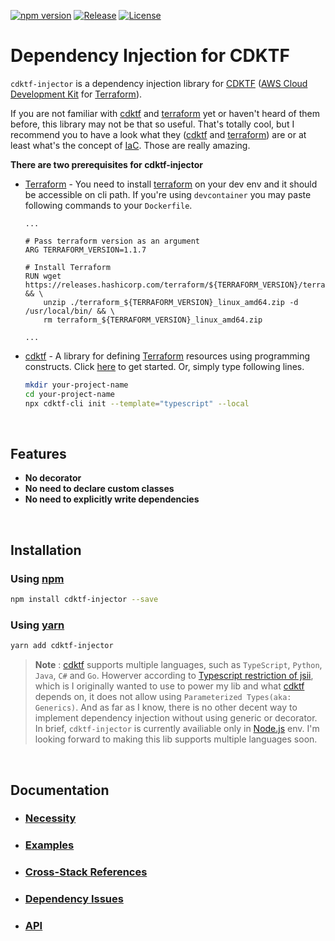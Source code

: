 <!-- I.O Sheilds -->

[![npm version][npm-image]][npm-url]
[![Release][release-image]][release-url]
[![License][license-image]][license-url]

# Dependency Injection for CDKTF

`cdktf-injector` is a dependency injection library for [CDKTF][cdktf] ([AWS Cloud Development Kit][cdk] for [Terraform]).

If you are not familiar with [cdktf] and [terraform] yet or haven't heard of them before, this library may not be that so useful. That's totally cool, but I recommend you to have a look what they ([cdktf] and [terraform]) are or at least what's the concept of [IaC]. Those are really amazing.

**There are two prerequisites for cdktf-injector**

- [Terraform][terraform] - You need to install [terraform] on your dev env and it should be accessible on cli path. If you're using `devcontainer` you may paste following commands to your `Dockerfile`.

  ```docker
  ...

  # Pass terraform version as an argument
  ARG TERRAFORM_VERSION=1.1.7

  # Install Terraform
  RUN wget https://releases.hashicorp.com/terraform/${TERRAFORM_VERSION}/terraform_${TERRAFORM_VERSION}_linux_amd64.zip && \
      unzip ./terraform_${TERRAFORM_VERSION}_linux_amd64.zip -d /usr/local/bin/ && \
      rm terraform_${TERRAFORM_VERSION}_linux_amd64.zip

  ...
  ```

- [cdktf] - A library for defining [Terraform] resources using programming constructs. Click [here](https://github.com/hashicorp/terraform-cdk/blob/main/docs/getting-started/typescript.md) to get started. Or, simply type following lines.
  ```sh
  mkdir your-project-name
  cd your-project-name
  npx cdktf-cli init --template="typescript" --local
  ```
  <br>

## Features

- **No decorator**
- **No need to declare custom classes**
- **No need to explicitly write dependencies**

<br>

## Installation

### Using [npm](https://www.npmjs.com/)

```sh
npm install cdktf-injector --save
```

### Using [yarn](https://yarnpkg.com/)

```sh
yarn add cdktf-injector
```

> **Note** : [cdktf] supports multiple languages, such as `TypeScript`, `Python`, `Java`, `C#` and `Go`. Howerver according to [Typescript restriction of jsii](https://aws.github.io/jsii/user-guides/lib-author/typescript-restrictions/), which is I originally wanted to use to power my lib and what [cdktf] depends on, it does not allow using `Parameterized Types(aka: Generics)`. And as far as I know, there is no other decent way to implement dependency injection without using generic or decorator. In brief, `cdktf-injector` is currently availiable only in [Node.js](https://nodejs.org/ko/) env. I'm looking forward to making this lib supports multiple languages soon.

<br>

## Documentation

- ### [Necessity](markdown/necessity.md)
- ### [Examples](markdown/examples.md)
- ### [Cross-Stack References](markdown/cross-stack-references.md)
- ### [Dependency Issues](markdown/dependency-issues.md)
- ### [API](https://apexcaptain.github.io/cdktf-injector/)

<!-- External Links -->

[cdktf]: https://www.terraform.io/cdktf
[cdk]: https://docs.aws.amazon.com/cdk/v2/guide/home.html
[terraform]: https://www.terraform.io/
[iac]: https://en.wikipedia.org/wiki/Infrastructure_as_code
[aws]: https://aws.amazon.com/
[hcl]: https://www.terraform.io/language/syntax/configuration

<!-- I.O Sheilds Links -->

[npm-image]: https://img.shields.io/npm/v/cdktf-injector.svg?color=CB0000&label=npm&style=plastic&logo=npm
[npm-url]: https://www.npmjs.com/package/cdktf-injector
[release-image]: https://github.com/ApexCaptain/cdktf-injector/actions/workflows/release.yml/badge.svg
[release-url]: https://github.com/ApexCaptain/cdktf-injector/actions/workflows/release.yml
[license-image]: https://img.shields.io/github/license/ApexCaptain/cdktf-injector.svg?color=E2AC00&label=License&style=plastic&logo=data%3Aimage%2Fpng%3Bbase64%2CiVBORw0KGgoAAAANSUhEUgAAABAAAAAQCAYAAAAf8%2F9hAAAABHNCSVQICAgIfAhkiAAAAAlwSFlzAAAAdgAAAHYBTnsmCAAAABl0RVh0U29mdHdhcmUAd3d3Lmlua3NjYXBlLm9yZ5vuPBoAAAHSSURBVDiNpZLLa1NREMa%2FmXvzaG2lKDW2EdNqi6Ckxq5Kdy0UsnQTs1CrWxcidFPEnYumG%2FFfUHRloC5cBTU%2Bdi6Cr1QUYh9wqS3RWmqoNzf3zrgIN2DahkK%2B1Zw5v%2Flm5nCANkV%2BoC%2BiR6uQayHXeEBJa9N%2BdWKIHO85AGjQmApPWKVm5j%2BDWr5vxv1m3OOIQioE7hZImQEA3CuQP1zPrTOMM95McPLHfQBg32BuYXQxtxMtzOcTyY5pi7SHh7nfs7nfs%2FWwO9QxbdH8ywvJ3E60kFkY%2FeLXmX6wuNYzVdzoHFcJ3QWQC09YpUom9g4Aum6vft%2BLaUyQSl0dhKKUzWYdgqymL6ZPA0DgXC3uN9iPqa%2FgynU1nccAYDtdDz02rtSfmBor7sdQ9U0k%2Fmkpcicx8PO9z35YOZIYOVWew7b5tlY0PwbG7ZvF5d7Zkdjm52bGJJfHzsfKaVWkZYPhrRg4i22IBB0%2BJvVBXB6Ln%2Fx1WRXYxQQ49IgITwGq6V8CSEHdshZm45bf7SDMnqo%2Bi%2F6uZGKvWzHc6vIgatuAmhPV%2FPFLTDwIALKFlG7RkjGgBQAQleXQ5PqTlgZOvq8C4JB%2F9r42PiuU1Ou8YZnNNW3pH9Tv3ULkpzpnAAAAAElFTkSuQmCC
[license-url]: https://github.com/ApexCaptain/cdktf-injector/blob/main/LICENSE
